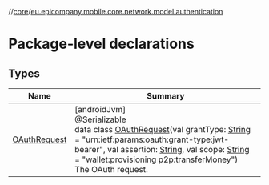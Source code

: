 //[core](../../index.md)/[eu.epicompany.mobile.core.network.model.authentication](index.md)

# Package-level declarations

## Types

| Name | Summary |
|---|---|
| [OAuthRequest](-o-auth-request/index.md) | [androidJvm]<br>@Serializable<br>data class [OAuthRequest](-o-auth-request/index.md)(val grantType: [String](https://kotlinlang.org/api/latest/jvm/stdlib/kotlin/-string/index.html) = &quot;urn:ietf:params:oauth:grant-type:jwt-bearer&quot;, val assertion: [String](https://kotlinlang.org/api/latest/jvm/stdlib/kotlin/-string/index.html), val scope: [String](https://kotlinlang.org/api/latest/jvm/stdlib/kotlin/-string/index.html) = &quot;wallet:provisioning p2p:transferMoney&quot;)<br>The OAuth request. |
